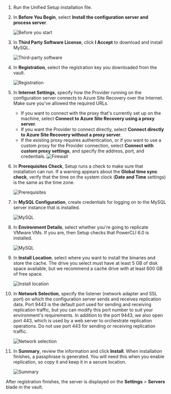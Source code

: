 1. Run the Unified Setup installation file.
2. In **Before You Begin**, select **Install the configuration server and process server**.

    ![Before you start](./media/site-recovery-add-configuration-server/combined-wiz1.png)

3. In **Third Party Software License**, click **I Accept** to download and install MySQL.

    ![Third-party software](./media/site-recovery-add-configuration-server/combined-wiz2.png)

4. In **Registration**, select the registration key you downloaded from the vault.

    ![Registration](./media/site-recovery-add-configuration-server/combined-wiz3.png)

5. In **Internet Settings**, specify how the Provider running on the configuration server connects to Azure Site Recovery over the Internet. Make sure you've allowed the required URLs.

    - If you want to connect with the proxy that's currently set up on the machine, select **Connect to Azure Site Recovery using a proxy server**.
    - If you want the Provider to connect directly, select **Connect directly to Azure Site Recovery without a proxy server**.
    - If the existing proxy requires authentication, or if you want to use a custom proxy for the Provider connection, select **Connect with custom proxy settings**, and specify the address, port, and credentials.
     ![Firewall](./media/site-recovery-add-configuration-server/combined-wiz4.png)

6. In **Prerequisites Check**, Setup runs a check to make sure that installation can run. If a warning appears about the **Global time sync check**, verify that the time on the system clock (**Date and Time** settings) is the same as the time zone.

    ![Prerequisites](./media/site-recovery-add-configuration-server/combined-wiz5.png)

7. In **MySQL Configuration**, create credentials for logging on to the MySQL server instance that is installed.

    ![MySQL](./media/site-recovery-add-configuration-server/combined-wiz6.png)

8. In **Environment Details**, select whether you're going to replicate VMware VMs. If you are, then Setup checks that PowerCLI 6.0 is installed.

    ![MySQL](./media/site-recovery-add-configuration-server/combined-wiz7.png)

9. In **Install Location**, select where you want to install the binaries and store the cache. The drive you select must have at least 5 GB of disk space available, but we recommend a cache drive with at least 600 GB of free space.

    ![Install location](./media/site-recovery-add-configuration-server/combined-wiz8.png)

10. In **Network Selection**, specify the listener (network adapter and SSL port) on which the configuration server sends and receives replication data. Port 9443 is the default port used for sending and receiving replication traffic, but you can modify this port number to suit your environment's requirements. In addition to the port 9443, we also open port 443, which is used by a web server to orchestrate replication operations. Do not use port 443 for sending or receiving replication traffic.

    ![Network selection](./media/site-recovery-add-configuration-server/combined-wiz9.png)

11. In **Summary**, review the information and click **Install**. When installation finishes, a passphrase is generated. You will need this when you enable replication, so copy it and keep it in a secure location.

    ![Summary](./media/site-recovery-add-configuration-server/combined-wiz10.png)

After registration finishes, the server is displayed on the **Settings** > **Servers** blade in the vault.
<!--Update_Description: wording update-->
<!--ms.date: 11/20/2017 -->